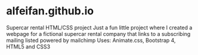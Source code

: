 # alfeifan.github.io
Supercar rental HTML/CSS project
Just a fun little project where I created a webpage for a fictional supercar rental company that links to a subscribing mailing listed powered by mailchimp 
Uses: Animate.css, Bootstrap 4, HTML5 and CSS3
